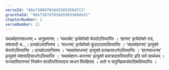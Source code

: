 ```yaml
---
verseId: "68e73080783dd5503360df13"
granthaId: "68e7307d783dd5503360deb1"
chapterNumber: 1
verseNumber: 21
---
```


यथार्थज्ञानसाधनम् = अनुप्रमाणम् । ‘यथार्थम्’ इत्येवोक्ते केवलेऽतिव्याप्तिः । ‘ज्ञानम्’ इत्येवोक्ते तत्र, संशयादौ च…। प्रत्यक्षेऽव्याप्तिश्च । ‘साधनम्’ इत्येवोक्ते कुठारादावातिव्याप्तिः । ‘यथार्थज्ञानम्’ इत्युक्ते केवलेऽतिव्याप्तिः । प्रत्यक्षेऽव्याप्तिश्च । ‘यथार्थसाधनम्’ इत्युक्ते प्रत्यक्षसाधनेऽतिव्याप्तिः  । ‘ज्ञानसाधनम्’ इत्युक्ते संशयादिसाधनेऽतिव्याप्तिः । ‘यथार्थज्ञान-कारणम्’ इत्युक्ते प्रमात्रादावतिव्याप्तिः इति सर्वं सार्थकम् । यज्जातीयानन्तरं नियमेन कार्योत्पत्तिस्तदत्र साधनं विवक्षितम् । अतो न यादृच्छिकसंवादिष्वतिव्याप्तिः । 
